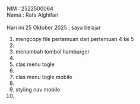 NIM : 2522500064 <br>
Nama : Rafa Alghifari <br><br>
Hari ini 25 Oktober 2025 , saya belajar<ol>
<li> mengcopy file pertemuan  dari pertemuan 4 ke 5 <li>
<li> menambah tombol hamburger<li>
<li> clas menu togle<li>
<li> clas menu togle mobile<li>
<li> styling nav mobile <li>
<ol>